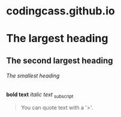 # codingcass.github.io

# The largest heading
## The second largest heading
###### The smallest heading

__bold text__
_italic text_
<sub>subscript</sub>
> You can quote text with a '>'.